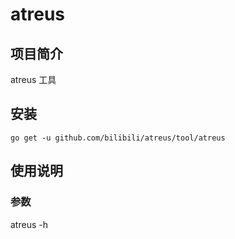 # atreus

## 项目简介
atreus 工具

## 安装

`go get -u github.com/bilibili/atreus/tool/atreus`

## 使用说明

### 参数

atreus -h
